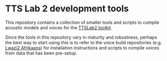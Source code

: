 TTS Lab 2 development tools
===========================

This repository contains a collection of smaller tools and scripts to compile acoustic models and voices for the [TTSLab2 toolkit][1].

Since the tools in this repository vary in maturity and robustness, perhaps the best way to start using this is to refer to the voice build repositories (e.g. [Lwazi2 Afrikaans][2]) for installation instructions and scripts to compile voices from data that has been pre-setup.

[1]: https://github.com/demitasse/ttslab2
[2]: https://github.com/demitasse/ttslab2_afr_lwazi2_build
